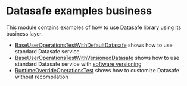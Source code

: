 # Datasafe examples business

This module contains examples of how to use Datasafe library using its business layer.

*   [BaseUserOperationsTestWithDefaultDatasafe](src/test/java/de/adorsys/datasafe/examples/business/filesystem/BaseUserOperationsTestWithDefaultDatasafeTest.java) 
shows how to use standard Datasafe service
*   [BaseUserOperationsTestWithVersionedDatasafe](src/test/java/de/adorsys/datasafe/examples/business/filesystem/BaseUserOperationsTestWithVersionedDatasafeTest.java) 
shows how to use standard Datasafe service with 
[software versioning](../../datasafe-metainfo/datasafe-metainfo-version-api/src/main/java/de/adorsys/datasafe/metainfo/version/api/version/VersionedPrivateSpaceService.java)
*   [RuntimeOverrideOperationsTest](src/test/java/de/adorsys/datasafe/examples/business/filesystem/RuntimeOverrideOperationsTest.java) 
shows how to customize Datasafe without recompilation
